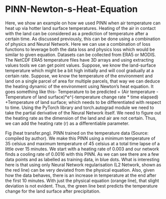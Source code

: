 # PINN-Newton-s-Heat-Equation

Here, we show an example on how we used PINN when air temperature can heat up via hotter land surface temperatures.
Heating of the air in contact with the land can be considered as a prediction of temperature after a certain time. As discussed previously, this can be done using a combination of physics and Neural Network. Here we can use a combination of loss functions to leverage both the data loss and physics loss which would be similar to given equation. Datasets can be collected from ERA5 or MODIS. The NetCDF ERA5 temperature files have 3D arrays and using extracting values tools we can get point values.
Suppose, we know the land-surface temperature which might be a bit high initially and will cool gradually at a certain rate. Suppose, we know the temperature of the environment and land on a single parcel of area for multiple parcels, that way we can deduce the heating dynamic of the environment using Newton’s heat equation. It goes something like this-
Temperature to be predicted = 
(Air temperature -Temperature of land surface)*e^(-temperature change rate * time elapsed)
+Temperature of land surface; which needs to be differentiated with respect to time.
Using the PyTorch library and torch.autograd module we need to take the partial derivative of the Neural Network itself. We need to figure out the heating rate as the dimension of the land and air are not certain. Thus, we can add the heating rate (r) as a differentiable parameter. 

Fig (heat transfer.png). PINN trained on the temperature data (Source: compiled by author).
We make this PINN using a minimum temperature of 35 celsius and maximum temperature of 45 celsius at a total time lapse of a little over 15 minutes. We start with a heating rate of 0.003 and our network finds a cooling rate of 0.0016 with this PINN.  As we can see there are a few data points and as labelled as training data, in blue dots. What is interesting here is that using only Neural Network regularisation (L2 Network, shown as the red line) can be very deviated from the physical equation. Also, given how the data behaves, there is an increase in temperature at the end after the first 10 minutes. With just the physical equation (orange line), that slight deviation is not evident. Thus, the green line best predicts the temperature change for the land surface after precipitation. 
